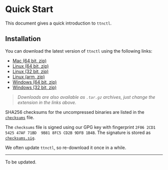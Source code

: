 # Quick Start

This document gives a quick introduction to `ttnctl`.

## Installation

You can download the latest version of `ttnctl` using the following links:

* [Mac (64 bit, zip)](https://ttnreleases.blob.core.windows.net/release/v2-preview/ttnctl-darwin-amd64.zip)
* [Linux (64 bit, zip)](https://ttnreleases.blob.core.windows.net/release/v2-preview/ttnctl-linux-amd64.zip)
* [Linux (32 bit, zip)](https://ttnreleases.blob.core.windows.net/release/v2-preview/ttnctl-linux-386.zip)
* [Linux (arm, zip)](https://ttnreleases.blob.core.windows.net/release/v2-preview/ttnctl-linux-arm.zip)
* [Windows (64 bit, zip)](https://ttnreleases.blob.core.windows.net/release/v2-preview/ttnctl-windows-amd64.exe.zip)
* [Windows (32 bit, zip)](https://ttnreleases.blob.core.windows.net/release/v2-preview/ttnctl-windows-386.exe.zip)

> _Downloads are also available as `.tar.gz` archives, just change the extension in the links above._

SHA256 checksums for the uncompressed binaries are listed in the [`checksums`](https://ttnreleases.blob.core.windows.net/release/v2-preview/checksums) file.

The `checksums` file is signed using our GPG key with fingerprint `2F06 2CD1 5425 47AF 71BD  9B81 8FC5 CD2B 9DFB 1B4B`. 
The signature is stored as [`checksums.sig`](https://ttnreleases.blob.core.windows.net/release/v2-preview/checksums).

We often update `ttnctl`, so re-download it once in a while.

---

To be updated.
